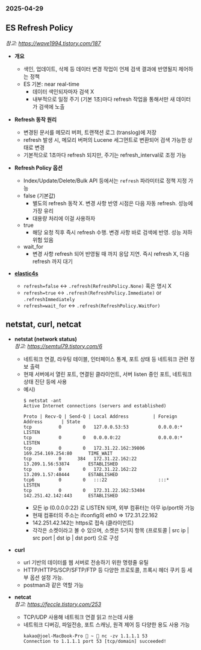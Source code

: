 ### 2025-04-29

## ES Refresh Policy
*참고: https://wave1994.tistory.com/187*
- **개요**
  - 색인, 업데이트, 삭제 등 데이터 변경 작업이 언제 검색 결과에 반영될지 제어하는 정책
  - ES 기본: near real-time
    - 데이터 색인되자마자 검색 X
    - 내부적으로 일정 주기 (기본 1초)마다 refresh 작업을 통해서만 새 데이터가 검색에 노출

- **Refresh 동작 원리**
  - 변경된 문서를 메모리 버퍼, 트랜잭션 로그 (translog)에 저장
  - refresh 발생 시, 메모리 버퍼의 Lucene 세그먼트로 변환되어 검색 가능한 상태로 변경
  - 기본적으로 1초마다 refresh 되지만, 주기는 refresh_interval로 조정 가능

- **Refresh Policy 옵션**
  - Index/Update/Delete/Bulk API 등에서는 `refresh` 파라미터로 정책 지정 가능
  - false (기본값)
    - 별도의 refresh 동작 X. 변경 사항 반영 시점은 다음 자동 refresh. 성능에 가장 유리
    - 대용량 처리에 이걸 사용하자
  - true
    - 해당 요청 직후 즉시 refresh 수행. 변경 사항 바로 검색에 반영. 성능 저하 위험 있음
  - wait_for
    - 변경 사항 refresh 되어 반영될 때 까지 응답 지연. 즉시 refresh X, 다음 refresh 까지 대기

- **[elastic4s](https://github.com/Philippus/elastic4s)**
  - `refresh=false` <-> `.refresh(RefreshPolicy.None)` 혹은 명시 X
  - `refresh=true` <-> `.refresh(RefreshPolicy.Immediate)` or `.refreshImmediately`
  - `refresh=wait_for` <-> `.refresh(RefreshPolicy.WaitFor)`

## netstat, curl, netcat
- **netstat (network status)**  
*참고: https://semtul79.tistory.com/6*  
  - 네트워크 연결, 라우팅 테이블, 인터페이스 통계, 포트 상태 등 네트워크 관련 정보 출력
  - 현재 서버에서 열린 포트, 연결된 클라이언트, 서버 listen 중인 포트, 네트워크 상태 진단 등에 사용
  - 예시)
    ```
    $ netstat -ant
    Active Internet connections (servers and established)
    
    Proto | Recv-Q | Send-Q | Local Address         | Foreign Address       | State
    tcp          0        0   127.0.0.53:53           0.0.0.0:*               LISTEN
    tcp          0        0   0.0.0.0:22              0.0.0.0:*               LISTEN
    tcp          0        0   172.31.22.162:39806     169.254.169.254:80      TIME_WAIT
    tcp          0      384   172.31.22.162:22        13.209.1.56:53874       ESTABLISHED
    tcp          0        0   172.31.22.162:22        13.209.1.57:48444       ESTABLISHED
    tcp6         0        0   :::22                   :::*                    LISTEN      
    tcp          0        0   172.31.22.162:53484     142.251.42.142:443      ESTABLISHED
    ```
    - 모든 ip (0.0.0.0:22) 로 LISTEN 되며, 외부 컴퓨터는 아무 ip/port와 가능
    - 현재 컴퓨터의 주소는 ifconfig의 eth0 => 172.31.22.162
    - 142.251.42.142는 https로 접속 (클라이언트)
    - 각각은 소켓이라고 볼 수 있으며, 소켓은 5가지 항목 (프로토콜 | src ip | src port | dst ip | dst port) 으로 구성

- **curl**
  - url 기반의 데이터를 웹 서버로 전송하기 위한 명령줄 유틸
  - HTTP/HTTPS/SCP/SFTP/FTP 등 다양한 프로토콜, 프록시 헤더 쿠키 등 세부 옵션 설정 가능. 
  - postman과 같은 역할 가능

- **netcat**  
*참고: https://feccle.tistory.com/253*  
  - TCP/UDP 사용해 네트워크 연결 읽고 쓰는데 사용
  - 네트워크 디버깅, 파일전송, 포트 스캐닝, 원격 제어 등 다양한 용도 사용 가능
    ```
    kakao@joel-MacBook-Pro  ~  nc -zv 1.1.1.1 53
    Connection to 1.1.1.1 port 53 [tcp/domain] succeeded!
    ```

